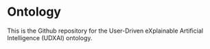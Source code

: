 # Ontology
This is the Github repository for the User-Driven eXplainable Artificial Intelligence (UDXAI) ontology.
